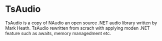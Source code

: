 # TsAudio

TsAudio is a copy of NAudio an open source .NET audio library written by Mark Heath.
TsAudio rewritten from scrach with applying moden .NET feature such as awaits, memory managedment etc.
